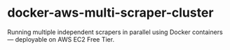 # docker-aws-multi-scraper-cluster
Running multiple independent scrapers in parallel using Docker containers — deployable on AWS EC2 Free Tier.
